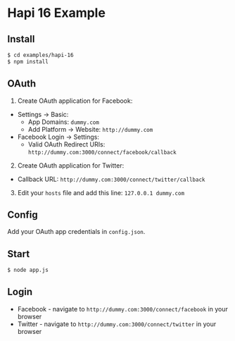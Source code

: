 
# Hapi 16 Example


## Install

```bash
$ cd examples/hapi-16
$ npm install
```

## OAuth

1. Create OAuth application for Facebook:
  - Settings -> Basic:
    - App Domains: `dummy.com`
    - Add Platform -> Website: `http://dummy.com`
  - Facebook Login -> Settings:
    - Valid OAuth Redirect URIs: `http://dummy.com:3000/connect/facebook/callback`

2. Create OAuth application for Twitter:
  - Callback URL: `http://dummy.com:3000/connect/twitter/callback`

3. Edit your `hosts` file and add this line: `127.0.0.1 dummy.com`


## Config

Add your OAuth app credentials in `config.json`.


## Start

```bash
$ node app.js
```

## Login

- Facebook - navigate to `http://dummy.com:3000/connect/facebook` in your browser
- Twitter - navigate to `http://dummy.com:3000/connect/twitter` in your browser

